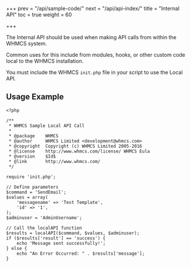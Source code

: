 +++
prev = "/api/sample-code/"
next = "/api/api-index/"
title = "Internal API"
toc = true
weight = 60

+++

The Internal API should be used when making API calls from within the WHMCS system.

Common uses for this include from modules, hooks, or other custom code local to the WHMCS installation.

You must include the WHMCS `init.php` file in your script to use the Local API.

## Usage Example

```
<?php

/**
 * WHMCS Sample Local API Call
 *
 * @package    WHMCS
 * @author     WHMCS Limited <development@whmcs.com>
 * @copyright  Copyright (c) WHMCS Limited 2005-2016
 * @license    http://www.whmcs.com/license/ WHMCS Eula
 * @version    $Id$
 * @link       http://www.whmcs.com/
 */

require 'init.php';

// Define parameters
$command = 'SendEmail';
$values = array(
    'messagename' => 'Test Template',
    'id' => '1',
);
$adminuser = 'AdminUsername';

// Call the localAPI function
$results = localAPI($command, $values, $adminuser);
if ($results['result'] == 'success') {
    echo 'Message sent successfully!';
} else {
    echo "An Error Occurred: " . $results['message'];
}

```
